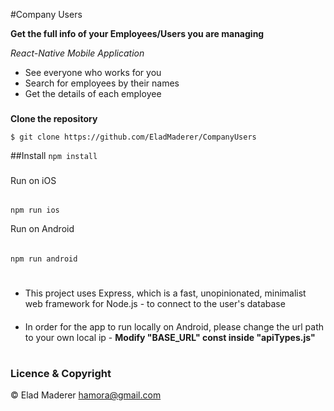 #Company Users

**Get the full info of your Employees/Users you are managing**

*React-Native Mobile Application*

- See everyone who works for you
- Search for employees by their names
- Get the details of each employee
###

**Clone the repository**

  ```$ git clone https://github.com/EladMaderer/CompanyUsers```

##Install
`npm install`
###
Run on iOS
######
`npm run ios`

Run on Android
######
`npm run android`
#

- This project uses Express, which is a fast, unopinionated, minimalist web framework for Node.js -  to connect to the user's database
####
- In order for the app to run locally on Android, please change the url path to your own local ip -
**Modify "BASE_URL" const inside "apiTypes.js"**

#
### Licence & Copyright


© Elad Maderer <hamora@gmail.com>


 
